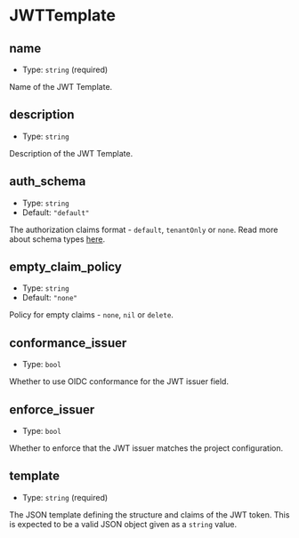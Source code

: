 
JWTTemplate
===========



name
----

- Type: `string` (required)

Name of the JWT Template.



description
-----------

- Type: `string` 

Description of the JWT Template.



auth_schema
-----------

- Type: `string` 
- Default: `"default"`

The authorization claims format - `default`, `tenantOnly` or `none`. Read more about schema types [here](https://docs.descope.com/project-settings/jwt-templates).



empty_claim_policy
------------------

- Type: `string` 
- Default: `"none"`

Policy for empty claims - `none`, `nil` or `delete`.



conformance_issuer
------------------

- Type: `bool` 

Whether to use OIDC conformance for the JWT issuer field.



enforce_issuer
--------------

- Type: `bool` 

Whether to enforce that the JWT issuer matches the project configuration.



template
--------

- Type: `string` (required)

The JSON template defining the structure and claims of the JWT token. This is expected
to be a valid JSON object given as a `string` value.
